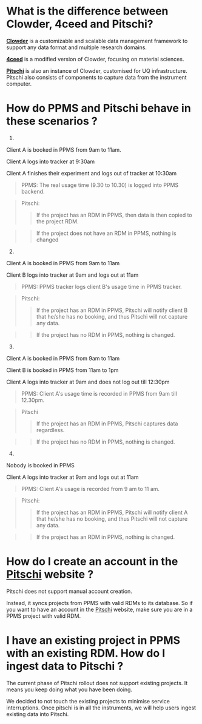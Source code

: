 # What is the difference between Clowder, 4ceed and Pitschi?

**[Clowder](https://clowderframework.org/)** is a customizable and scalable data management framework to support any data format and multiple research domains. 

**[4ceed](https://4ceed.github.io/)** is a modified version of Clowder, focusing on material sciences. 

**[Pitschi](pitschi.rcc.uq.edu.au/)** is also an instance of Clowder, customised for UQ infrastructure. Pitschi also consists of components to capture data from the instrument computer. 

# How do PPMS and Pitschi behave in these scenarios ?
1) 

  Client A is booked in PPMS from 9am to 11am.
  
  Client A logs into tracker at 9:30am
  
  Client A finishes their experiment and logs out of tracker at 10:30am

>PPMS: The real usage time (9.30 to 10.30) is logged into PPMS backend.

>Pitschi:
>> If the project has an RDM in PPMS, then data is then copied to the project RDM.

>> If the project does not have an RDM in PPMS, nothing is changed

2)
  Client A is booked in PPMS from 9am to 11am

  Client B logs into tracker at 9am and logs out at 11am

>PPMS: PPMS tracker logs client B's usage time in PPMS tracker.

>Pitschi:
>> If the project has an RDM in PPMS, Pitschi will notify client B that he/she has no booking, and thus Pitschi will not capture any data.

>> If the project has no RDM in PPMS, nothing is changed.

3)
  Client A is booked in PPMS from 9am to 11am

  Client B is booked in PPMS from 11am to 1pm

  Client A logs into tracker at 9am and does not log out till 12:30pm

>PPMS: Client A's usage time is recorded in PPMS from 9am till 12.30pm.

> Pitschi
>> If the project has an RDM in PPMS, Pitschi captures data regardless.

>> If the project has no RDM in PPMS, nothing is changed.

4)
  Nobody is booked in PPMS

  Client A logs into tracker at 9am and logs out at 11am

> PPMS: Client A's usage is recorded from 9 am to 11 am.

> Pitschi:
>> If the project has an RDM in PPMS, Pitschi will notify client A that he/she has no booking, and thus Pitschi will not capture any data.

>> If the project has an RDM in PPMS, nothing is changed. 

# How do I create an account in the [Pitschi](pitschi.rcc.uq.edu.au) website ?
Pitschi does not support manual account creation. 

Instead, it syncs projects from PPMS with valid RDMs to its database. So if you want to have an account in the [Pitschi](pitschi.rcc.uq.edu.au) website, make sure you are in a PPMS project with valid RDM. 

# I have an existing project in PPMS with an existing RDM. How do I ingest data to Pitschi ?
The current phase of Pitschi rollout does not support existing projects. It means you keep doing what you have been doing. 

We decided to not touch the existing projects to minimise service interruptions. Once pitschi is in all the instruments, we will help users ingest existing data into Pitschi. 